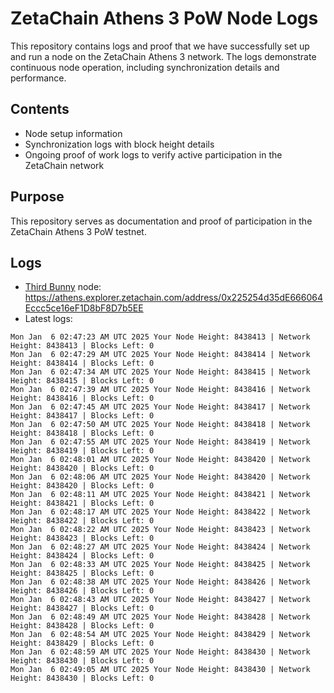 # ZetaChain Athens 3 PoW Node Logs
This repository contains logs and proof that we have successfully set up and run a node on the ZetaChain Athens 3 network. The logs demonstrate continuous node operation, including synchronization details and performance.

## Contents
- Node setup information
- Synchronization logs with block height details
- Ongoing proof of work logs to verify active participation in the ZetaChain network

## Purpose
This repository serves as documentation and proof of participation in the ZetaChain Athens 3 PoW testnet.

## Logs

- [Third Bunny](https://thirdbunny.xyz/) node: https://athens.explorer.zetachain.com/address/0x225254d35dE666064Eccc5ce16eF1D8bF8D7b5EE
- Latest logs:
```
Mon Jan  6 02:47:23 AM UTC 2025 Your Node Height: 8438413 | Network Height: 8438413 | Blocks Left: 0
Mon Jan  6 02:47:29 AM UTC 2025 Your Node Height: 8438414 | Network Height: 8438414 | Blocks Left: 0
Mon Jan  6 02:47:34 AM UTC 2025 Your Node Height: 8438415 | Network Height: 8438415 | Blocks Left: 0
Mon Jan  6 02:47:39 AM UTC 2025 Your Node Height: 8438416 | Network Height: 8438416 | Blocks Left: 0
Mon Jan  6 02:47:45 AM UTC 2025 Your Node Height: 8438417 | Network Height: 8438417 | Blocks Left: 0
Mon Jan  6 02:47:50 AM UTC 2025 Your Node Height: 8438418 | Network Height: 8438418 | Blocks Left: 0
Mon Jan  6 02:47:55 AM UTC 2025 Your Node Height: 8438419 | Network Height: 8438419 | Blocks Left: 0
Mon Jan  6 02:48:01 AM UTC 2025 Your Node Height: 8438420 | Network Height: 8438420 | Blocks Left: 0
Mon Jan  6 02:48:06 AM UTC 2025 Your Node Height: 8438420 | Network Height: 8438420 | Blocks Left: 0
Mon Jan  6 02:48:11 AM UTC 2025 Your Node Height: 8438421 | Network Height: 8438421 | Blocks Left: 0
Mon Jan  6 02:48:17 AM UTC 2025 Your Node Height: 8438422 | Network Height: 8438422 | Blocks Left: 0
Mon Jan  6 02:48:22 AM UTC 2025 Your Node Height: 8438423 | Network Height: 8438423 | Blocks Left: 0
Mon Jan  6 02:48:27 AM UTC 2025 Your Node Height: 8438424 | Network Height: 8438424 | Blocks Left: 0
Mon Jan  6 02:48:33 AM UTC 2025 Your Node Height: 8438425 | Network Height: 8438425 | Blocks Left: 0
Mon Jan  6 02:48:38 AM UTC 2025 Your Node Height: 8438426 | Network Height: 8438426 | Blocks Left: 0
Mon Jan  6 02:48:43 AM UTC 2025 Your Node Height: 8438427 | Network Height: 8438427 | Blocks Left: 0
Mon Jan  6 02:48:49 AM UTC 2025 Your Node Height: 8438428 | Network Height: 8438428 | Blocks Left: 0
Mon Jan  6 02:48:54 AM UTC 2025 Your Node Height: 8438429 | Network Height: 8438429 | Blocks Left: 0
Mon Jan  6 02:48:59 AM UTC 2025 Your Node Height: 8438430 | Network Height: 8438430 | Blocks Left: 0
Mon Jan  6 02:49:05 AM UTC 2025 Your Node Height: 8438430 | Network Height: 8438430 | Blocks Left: 0
```
